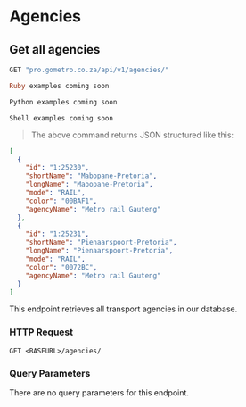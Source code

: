 # Agencies


## Get all agencies

```javascript
GET "pro.gometro.co.za/api/v1/agencies/"
```

```ruby
Ruby examples coming soon
```

```python
Python examples coming soon
```

```shell
Shell examples coming soon
```

> The above command returns JSON structured like this:

```json
[
  {
    "id": "1:25230",
    "shortName": "Mabopane-Pretoria",
    "longName": "Mabopane-Pretoria",
    "mode": "RAIL",
    "color": "00BAF1",
    "agencyName": "Metro rail Gauteng"
  },
  {
    "id": "1:25231",
    "shortName": "Pienaarspoort-Pretoria",
    "longName": "Pienaarspoort-Pretoria",
    "mode": "RAIL",
    "color": "0072BC",
    "agencyName": "Metro rail Gauteng"
  }
]
```

This endpoint retrieves all transport agencies in our database.

### HTTP Request

`GET <BASEURL>/agencies/`

### Query Parameters

There are no query parameters for this endpoint.


